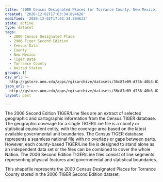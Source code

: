 ```yaml
---
title: '2000 Census Designated Places for Torrance County, New Mexico, 2006se TIGER'
created: '2020-12-02T17:03:34.894626'
modified: '2020-12-02T17:03:34.894633'
state: active
type: dataset
tags:
  - 2000 Census Designated Place
  - 2006 Tiger Second Edition
  - Census Data
  - County
  - New Mexico
  - Tiger Data
  - Torrance County
  - United States
groups: []
csv_url: >-
  http://gstore.unm.edu/apps/rgisarchive/datasets/36c87e09-d736-40b3-824a-5eeaeba764b8/tgr2006se_torr_place00.derived.csv
json_url: >-
  http://gstore.unm.edu/apps/rgisarchive/datasets/36c87e09-d736-40b3-824a-5eeaeba764b8/tgr2006se_torr_place00.derived.json
layout: post

---
```

The 2006 Second Edition TIGER/Line files are an extract of selected geographic and cartographic information from the Census TIGER database.  The geographic coverage for a single TIGER/Line file is a county or statistical equivalent entity, with the coverage area based on the latest available governmental unit boundaries. The Census TIGER database represents a seamless national file with no overlaps or gaps between parts.  However, each county-based TIGER/Line file is designed to stand alone as an independent data set or the files can be combined to cover the whole Nation.  The 2006 Second Edition  TIGER/Line files consist of line segments representing physical features and governmental and statistical boundaries.  

This shapefile represents the 2000 Census Designated Places for Torrance County stored in the 2006 TIGER Second Edition dataset.
